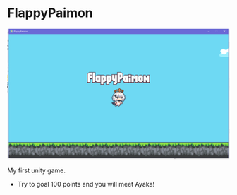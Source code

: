 # FlappyPaimon
![Screenshot](GameScreenshot.png)

My first unity game.

* Try to goal 100 points and you will meet Ayaka!
